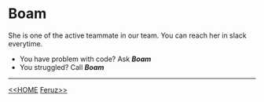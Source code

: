 # Boam
She is one of the active teammate in our team. You can reach her in slack everytime. 
- You have problem with code? Ask ***Boam*** 
- You struggled? Call ***Boam***
---
[<<HOME](./README.md) [Feruz>>](./feruz.md)